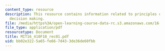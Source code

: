 ```yaml
---
content_type: resource
description: This resource contains information related to principles of anatomy and
  decision making.
file: /media/https%3A/open-learning-course-data-rc.s3.amazonaws.com/16-410-principles-of-autonomy-and-decision-making-fall-2010/bb02e3225a65fe667d433de36de60fbb_MIT16_410F10_rec01.pdf
file_type: application/pdf
resourcetype: Document
title: MIT16_410F10_rec01.pdf
uid: bb02e322-5a65-fe66-7d43-3de36de60fbb
---
```

